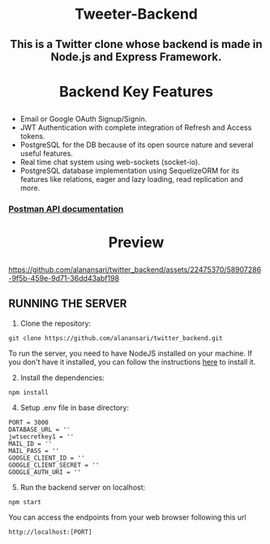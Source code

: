 # <p align = "center"> Tweeter-Backend </p>

## <p align = "center"> This is a Twitter clone whose backend is made in Node.js and Express Framework. </p>



# <p align = "center">Backend Key Features </p>
- Email or Google OAuth Signup/Signin.
- JWT Authentication with complete integration of Refresh and Access tokens.
- PostgreSQL for the DB because of its open source nature and several useful features.
- Real time chat system using web-sockets (socket-io).
- PostgreSQL database implementation using SequelizeORM for its features like relations, eager and lazy loading, read replication and more.

### [Postman API documentation](https://documenter.getpostman.com/view/24068251/2s9YJgTLMe)

# <p align = "center">Preview </p>

https://github.com/alanansari/twitter_backend/assets/22475370/58907286-9f5b-459e-9d71-36dd43abf198

## RUNNING THE SERVER


1. Clone the repository:

```CMD
git clone https://github.com/alanansari/twitter_backend.git
```
To run the server, you need to have NodeJS installed on your machine. If you don't have it installed, you can follow the instructions [here](https://nodejs.org/en//) to install it.



2. Install the dependencies: 

```CMD
npm install
```


4. Setup .env file in base directory:

```
PORT = 3000
DATABASE_URL = ''
jwtsecretkey1 = ''
MAIL_ID = ''
MAIL_PASS = ''
GOOGLE_CLIENT_ID = ''
GOOGLE_CLIENT_SECRET = ''
GOOGLE_AUTH_URI = ''
```


5. Run the backend server on localhost:

```CMD
npm start
```


You can access the endpoints from your web browser following this url
```url
http://localhost:[PORT]
```
